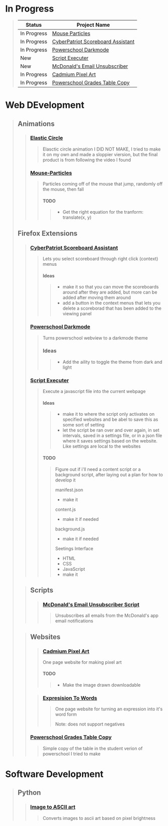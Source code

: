 # In Progress
> |Status|Project Name|
> |-|-|
> |In Progress|[Mouse Particles](#mouse-particles)|
> |In Progress|[CyberPatriot Scoreboard Assistant](#cyberpatriot-scoreboard-assistant)|
> |In Progress|[Powerschool Darkmode](#powerschool-darkmode)|
> |New|[Script Executer](#script-executer)|
> |New|[McDonald's Email Unsubscriber](#mcdonalds-email-unsubscriber-script)|
> |In Progress|[Cadmium Pixel Art](#cadmium-pixel-art)|
> |In Progress|[Powerschool Grades Table Copy](#powerschool-grades-table-copy)|


# Web DEvelopment
> ## Animations
>> ### [Elastic Circle](/Web-Development/Animations/Elastic-Circle)
>>> Elasctic circle animation I DID NOT MAKE, I tried to make it on my own and made a sloppier viersion, but the final product is from following the video I found
>>
>>### [Mouse-Particles](/Web-Development/Animations/Mouse-Particles/)
>>> Particles coming off of the mouse that jump, randomly off the mouse, then fall
>>> #### TODO
>>>> - Get the right equation for the tranform: translate(x, y)
>
>## Firefox Extensions
>> ### [CyberPatriot Scoreboard Assistant](/Web-Development/CyberPatriot-Extension)
>>> Lets you select scoreboard through right click (context) menus
>>> #### Ideas
>>>> - make it so that you can move the scoreboards around after they are added, but more can be added after moving them around
>>>> - add a button in the context menus that lets you delete a scoreborad that has been added to the viewing panel
>>
>> ### [Powerschool Darkmode](/Web-Development/Firefox-Extensions/Powershcool-Darkmode)
>>> Turns powerschool webview to a darkmode theme
>>> ### Ideas
>>>> - Add the aility to toggle the theme from dark and light
>>
>> ### [Script Executer ](/Web-Development/Firefox-Extensions/Script-Executer/)
>>> Execute a javascript file into the current webpage
>>> #### Ideas
>>>> - make it to where the script only activates on specified websites and be abel to save this as some sort of setting
>>>> - let the script be ran over and over again, in set intervals, saved in a settings file, or in a json file where it saves settings based on the website. Like settings are local to the websites
>>> #### TODO
>>>> Figure out if i'll need a content script or a background script, after laying out a plan for how to develop it
>>>>
>>>> manifest.json
>>>> - make it
>>>>
>>>> content.js
>>>> - make it if needed
>>>>
>>>> background.js
>>>> - make it if needed
>>>>
>>>> Seetings Interface
>>>> - HTML
>>>> - CSS
>>>> - JavaScript
>>>> - make it
>
>> ## Scripts
>>> ### [McDonald's Email Unsubscriber Script](/Web-Development/Scripts/McDonald's-Email-Unsubscriber.js)
>>>> Unsubscribes all emails from the McDonald's app email notifications
>
>> ## Websites
>>> ### [Cadmium Pixel Art](/Web-Development/Websites/Cadmium-Pixel-Art)
>>> One page website for making pixel art
>>> #### TODO
>>>> - Make the image drawn downloadable
>>
>>> ### [Expresision To Words](/Web-Development/Websites/Expression-To-Words)
>>>> One page website for turning an expression into it's word form
>>>>
>>>> Note: does not support negatives
>>
>> ### [Powerschool Grades Table Copy](/Web-Development/Websites/Powerschool-Grades-Copy)
>>> Simple copy of the table in the student verion of powerschool I tried to make

# Software Development
> ## Python
>> ### [Image to ASCII art](/Software-Development/Python/img-to-ascii)
>>> Converts images to ascii art based on pixel brightness